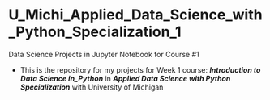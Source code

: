 # U_Michi_Applied_Data_Science_with_Python_Specialization_1
Data Science Projects in Jupyter Notebook for Course #1
* This is the repository for my projects for Week 1 course: ***Introduction to Data Science in_Python*** in ***Applied Data Science with Python Specialization*** with University of Michigan
